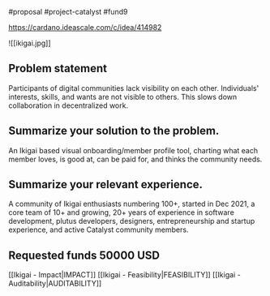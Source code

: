#proposal #project-catalyst  #fund9 

https://cardano.ideascale.com/c/idea/414982

![[ikigai.jpg]]

## Problem statement

Participants of digital communities lack visibility on each other. Individuals' interests, skills, and wants are not visible to others. This slows down collaboration in decentralized work.

## Summarize your solution to the problem.
An Ikigai based visual onboarding/member profile tool, charting what each member loves, is good at, can be paid for, and thinks the community needs.

## Summarize your relevant experience.
A community of Ikigai enthusiasts numbering 100+, started in Dec 2021, a core team of 10+ and growing, 20+ years of experience in software development, plutus developers, designers, entrepreneurship and startup experience, and active Catalyst community members.

## Requested funds 50000 USD

[[Ikigai - Impact|IMPACT]]
[[Ikigai - Feasibility|FEASIBILITY]]
[[Ikigai - Auditability|AUDITABILITY]]